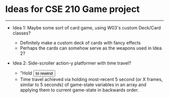 # Ideas for CSE 210 Game project
---
* Idea 1: Maybe some sort of card game, using W03's custom Deck/Card classes?
    * Definitely make a custom deck of cards with fancy effects
    * Perhaps the cards can somehow serve as the weapons used in Idea 2?

* Idea 2: Side-scroller action-y platformer with time travel?
    * "Hold <button> to rewind
    * Time travel achieved via holding most-recent 5 second (or X frames, similar to 5 seconds) of game-state variables in an array and applying them to current game-state in backwards order.